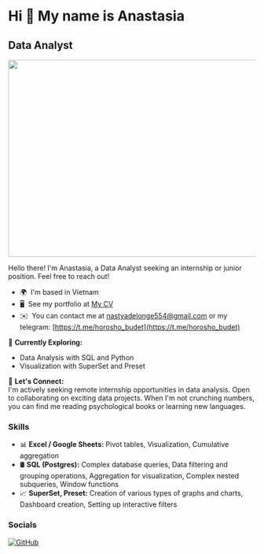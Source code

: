 # Hi 👋 My name is Anastasia
## Data Analyst
<div align="center">
  <img src="https://user-images.githubusercontent.com/74038190/221352987-68da234d-4d62-4e9d-9d7f-098dc657c2dc.gif" width="1000" height="400">
</div>


Hello there! I'm Anastasia, a Data Analyst seeking an internship or junior position. Feel free to reach out!

* 🌍  I'm based in Vietnam
* 🖥️  See my portfolio at [My CV](http://cv.hexlet.io/resumes/4087)
* ✉️  You can contact me at [nastyadelonge554@gmail.com](mailto:nastyadelonge554@gmail.com) or my telegram: [https://t.me/horosho_budet](https://t.me/horosho_budet)

🔭 **Currently Exploring:**  
- Data Analysis with SQL and Python  
- Visualization with SuperSet and Preset

🤝 **Let's Connect:**  
I'm actively seeking remote internship opportunities in data analysis. Open to collaborating on exciting data projects. When I'm not crunching numbers, you can find me reading psychological books or learning new languages.

### Skills

- 📊 **Excel / Google Sheets:** Pivot tables, Visualization, Cumulative aggregation  
- 🛢️ **SQL (Postgres):** Complex database queries, Data filtering and grouping operations, Aggregation for visualization, Complex nested subqueries, Window functions  
- 📈 **SuperSet, Preset:** Creation of various types of graphs and charts, Dashboard creation, Setting up interactive filters  

### Socials

[![GitHub](https://raw.githubusercontent.com/danielcranney/readme-generator/main/public/icons/socials/github.svg)](https://www.github.com/AnastasiaSep)
